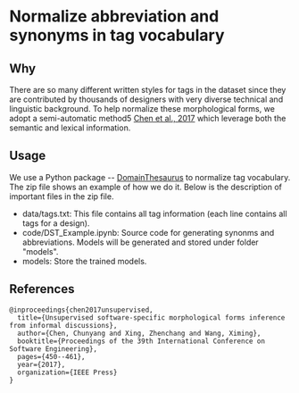 # Normalize abbreviation and synonyms in tag vocabulary

## Why
There are so many different written styles for tags in the dataset since they are contributed by thousands of designers with very
diverse technical and linguistic background. To help normalize these morphological forms, we adopt a semi-automatic method5 [Chen
et al., 2017](#References) which leverage both the semantic and lexical information.

## Usage
We use a Python package -- [DomainThesaurus](https://pypi.org/project/DomainThesaurus/) to normalize tag vocabulary.
The zip file shows an example of how we do it. Below is the description of important files in the zip file.
* data/tags.txt: This file contains all tag information (each line contains all tags for a design).
* code/DST_Example.ipynb: Source code for generating synonms and abbreviations. Models will be generated and stored under folder "models".
* models: Store the trained models.

## **References**
```
@inproceedings{chen2017unsupervised,
  title={Unsupervised software-specific morphological forms inference from informal discussions},
  author={Chen, Chunyang and Xing, Zhenchang and Wang, Ximing},
  booktitle={Proceedings of the 39th International Conference on Software Engineering},
  pages={450--461},
  year={2017},
  organization={IEEE Press}
}
```
